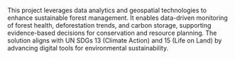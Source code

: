 This project leverages data analytics and geospatial technologies to enhance sustainable forest management. It enables data-driven monitoring of forest health, deforestation trends, and carbon storage, supporting evidence-based decisions for conservation and resource planning. The solution aligns with UN SDGs 13 (Climate Action) and 15 (Life on Land) by advancing digital tools for environmental sustainability.
